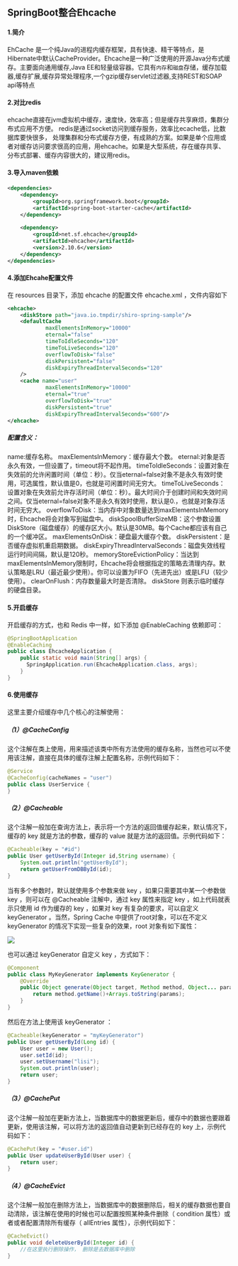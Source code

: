## SpringBoot整合Ehcache

#### 1.简介

EhCache 是一个纯Java的进程内缓存框架，具有快速、精干等特点，是Hibernate中默认CacheProvider。Ehcache是一种广泛使用的开源Java分布式缓存。主要面向通用缓存,Java EE和轻量级容器。它具有`内存`和`磁盘`存储，缓存加载器,缓存扩展,缓存异常处理程序,一个gzip缓存servlet过滤器,支持REST和SOAP api等特点

#### 2.对比redis

ehcache直接在jvm虚拟机中缓存，速度快，效率高；但是缓存共享麻烦，集群分布式应用不方便。
redis是通过socket访问到缓存服务，效率比ecache低，比数据库要快很多，
处理集群和分布式缓存方便，有成熟的方案。如果是单个应用或者对缓存访问要求很高的应用，用ehcache。如果是大型系统，存在缓存共享、分布式部署、缓存内容很大的，建议用redis。

#### 3.导入maven依赖

```xml
<dependencies>
    <dependency>
        <groupId>org.springframework.boot</groupId>
        <artifactId>spring-boot-starter-cache</artifactId>
    </dependency>
   
    <dependency>
        <groupId>net.sf.ehcache</groupId>
        <artifactId>ehcache</artifactId>
        <version>2.10.6</version>
    </dependency>
</dependencies>

```

#### 4.添加Ehcahe配置文件

在 resources 目录下，添加 ehcache 的配置文件 ehcache.xml ，文件内容如下

```xml
<ehcache>
    <diskStore path="java.io.tmpdir/shiro-spring-sample"/>
    <defaultCache
            maxElementsInMemory="10000"
            eternal="false"
            timeToIdleSeconds="120"
            timeToLiveSeconds="120"
            overflowToDisk="false"
            diskPersistent="false"
            diskExpiryThreadIntervalSeconds="120"
    />
    <cache name="user"
            maxElementsInMemory="10000"
            eternal="true"
            overflowToDisk="true"
            diskPersistent="true"
            diskExpiryThreadIntervalSeconds="600"/>
</ehcache>
```

##### 配置含义：

name:缓存名称。
maxElementsInMemory：缓存最大个数。
eternal:对象是否永久有效，一但设置了，timeout将不起作用。
timeToIdleSeconds：设置对象在失效前的允许闲置时间（单位：秒）。仅当eternal=false对象不是永久有效时使用，可选属性，默认值是0，也就是可闲置时间无穷大。
timeToLiveSeconds：设置对象在失效前允许存活时间（单位：秒）。最大时间介于创建时间和失效时间之间。仅当eternal=false对象不是永久有效时使用，默认是0.，也就是对象存活时间无穷大。
overflowToDisk：当内存中对象数量达到maxElementsInMemory时，Ehcache将会对象写到磁盘中。
diskSpoolBufferSizeMB：这个参数设置DiskStore（磁盘缓存）的缓存区大小。默认是30MB。每个Cache都应该有自己的一个缓冲区。
maxElementsOnDisk：硬盘最大缓存个数。
diskPersistent：是否缓存虚拟机重启期数据。
diskExpiryThreadIntervalSeconds：磁盘失效线程运行时间间隔，默认是120秒。
memoryStoreEvictionPolicy：当达到maxElementsInMemory限制时，Ehcache将会根据指定的策略去清理内存。默认策略是LRU（最近最少使用）。你可以设置为FIFO（先进先出）或是LFU（较少使用）。
clearOnFlush：内存数量最大时是否清除。
diskStore 则表示临时缓存的硬盘目录。

#### 5.开启缓存

开启缓存的方式，也和 Redis 中一样，如下添加 @EnableCaching 依赖即可：

```java
@SpringBootApplication
@EnableCaching
public class EhcacheApplication {
    public static void main(String[] args) {
      SpringApplication.run(EhcacheApplication.class, args);
    }
}
```

#### 6.使用缓存

这里主要介绍缓存中几个核心的注解使用：

##### （1）@CacheConfig

这个注解在类上使用，用来描述该类中所有方法使用的缓存名称，当然也可以不使用该注解，直接在具体的缓存注解上配置名称，示例代码如下：

```java
@Service
@CacheConfig(cacheNames = "user")
public class UserService {
}
```

##### （2）@Cacheable

这个注解一般加在查询方法上，表示将一个方法的返回值缓存起来，默认情况下，缓存的 key 就是方法的参数，缓存的 value 就是方法的返回值。示例代码如下：

```java
@Cacheable(key = "#id")
public User getUserById(Integer id,String username) {
    System.out.println("getUserById");
    return getUserFromDBById(id);
}
```

当有多个参数时，默认就使用多个参数来做 key ，如果只需要其中某一个参数做 key ，则可以在 @Cacheable 注解中，通过 key 属性来指定 key ，如上代码就表示只使用 id 作为缓存的 key ，如果对 key 有复杂的要求，可以自定义 keyGenerator 。当然，Spring Cache 中提供了root对象，可以在不定义 keyGenerator 的情况下实现一些复杂的效果，root 对象有如下属性：


![](C:\Users\zhao\Pictures\aHR0cHM6Ly9pbWcyMDE4LmNuYmxvZ3MuY29tL2Jsb2cvNzQ3ODEwLzIwMTkxMi83NDc4MTAtMjAxOTEyMTAxMDI0MjEzNzYtNjY3NjY0MzQ4LnBuZw.png)

也可以通过 keyGenerator 自定义 key ，方式如下：

```java
@Component
public class MyKeyGenerator implements KeyGenerator {
    @Override
    public Object generate(Object target, Method method, Object... params) {
        return method.getName()+Arrays.toString(params);
    }
}
```

然后在方法上使用该 keyGenerator ：

```java
@Cacheable(keyGenerator = "myKeyGenerator")
public User getUserById(Long id) {
    User user = new User();
    user.setId(id);
    user.setUsername("lisi");
    System.out.println(user);
    return user;
}
```

##### （3）@CachePut

这个注解一般加在更新方法上，当数据库中的数据更新后，缓存中的数据也要跟着更新，使用该注解，可以将方法的返回值自动更新到已经存在的 key 上，示例代码如下：

```java
@CachePut(key = "#user.id")
public User updateUserById(User user) {
    return user;
}
```

##### （4）@CacheEvict

这个注解一般加在删除方法上，当数据库中的数据删除后，相关的缓存数据也要自动清除，该注解在使用的时候也可以配置按照某种条件删除（ condition 属性）或者或者配置清除所有缓存（ allEntries 属性），示例代码如下：

```java
@CacheEvict()
public void deleteUserById(Integer id) {
    //在这里执行删除操作， 删除是去数据库中删除
}
```

